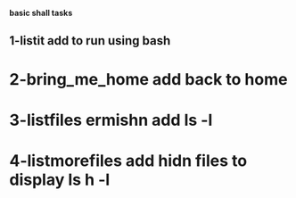 **basic shall tasks**
## 1-listit    add to run using bash 
# 2-bring_me_home    add back to home
# 3-listfiles  ermishn add ls -l
# 4-listmorefiles  add hidn files to display ls h -l
